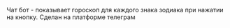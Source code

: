 Чат бот - показывает гороскоп для каждого знака зодиака при нажатии на кнопку. 
Сделан на платформе телеграм
